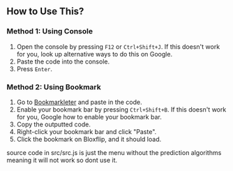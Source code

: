 ## How to Use This?
### Method 1: Using Console
1. Open the console by pressing `F12` or `Ctrl+Shift+J`. If this doesn't work for you, look up alternative ways to do this on Google.
2. Paste the code into the console.
3. Press `Enter`.

### Method 2: Using Bookmark
1. Go to [Bookmarkleter](https://chriszarate.github.io/bookmarklet/) and paste in the code.
2. Enable your bookmark bar by pressing `Ctrl+Shift+B`. If this doesn't work for you, Google how to enable your bookmark bar.
3. Copy the outputted code.
4. Right-click your bookmark bar and click "Paste".
5. Click the bookmark on Bloxflip, and it should load.

source code in src/src.js is just the menu without the prediction algorithms meaning it will not work so dont use it.